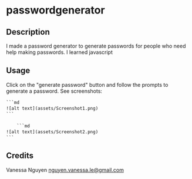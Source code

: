 # passwordgenerator

## Description

I made a password generator to generate passwords for people who need help making passwords. I learned javascript



## Usage

Click on the "generate password" button and follow the prompts to generate a password. See screenshots:


    ```md
    ![alt text](assets/Screenshot1.png)
    ```

        ```md
    ![alt text](assets/Screenshot2.png)
    ```

## Credits

Vanessa Nguyen nguyen.vanessa.le@gmail.com

